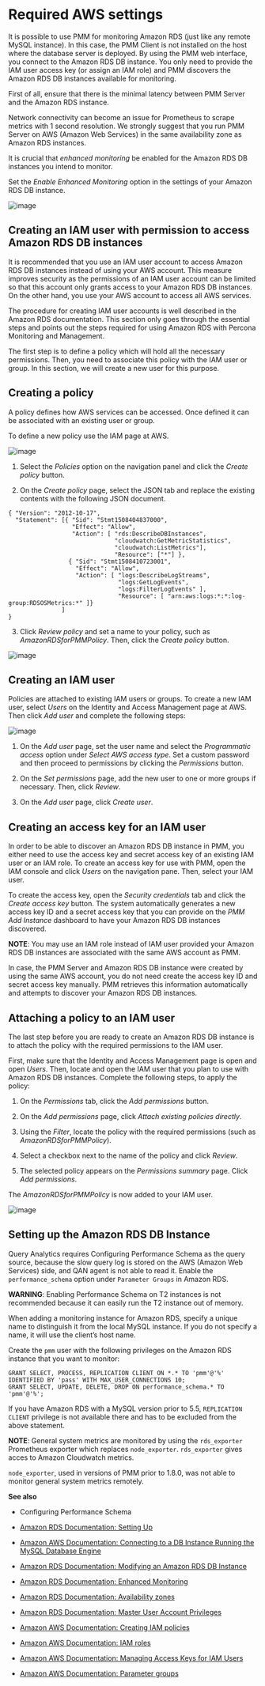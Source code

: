 # Required AWS settings

It is possible to use PMM for monitoring Amazon RDS (just like any remote
MySQL instance). In this case, the PMM Client is not installed on the host
where the database server is deployed. By using the PMM web interface, you
connect to the Amazon RDS DB instance. You only need to provide the IAM user
access key (or assign an IAM role) and PMM discovers the Amazon RDS DB
instances available for monitoring.

First of all, ensure that there is the minimal latency between PMM Server and the
Amazon RDS instance.

Network connectivity can become an issue for Prometheus to scrape
metrics with 1 second resolution.  We strongly suggest that you run
PMM Server on AWS (Amazon Web Services) in the same availability zone as
Amazon RDS instances.

It is crucial that *enhanced monitoring* be enabled for the Amazon RDS DB
instances you intend to monitor.

Set the *Enable Enhanced Monitoring* option in the settings of your Amazon RDS DB instance.



![image](/_images/amazon-rds.modify-db-instance.2.png)

## Creating an IAM user with permission to access Amazon RDS DB instances

It is recommended that you use an IAM user account to access Amazon RDS
DB instances instead of using your AWS account. This measure improves security
as the permissions of an IAM user account can be limited so that this account
only grants access to your Amazon RDS DB instances. On the other
hand, you use your AWS account to access all AWS services.

The procedure for creating IAM user accounts is well described in the
Amazon RDS documentation. This section only goes through the essential steps
and points out the steps required for using Amazon RDS with Percona Monitoring and Management.

The first step is to define a policy which will hold all the necessary
permissions. Then, you need to associate this policy with the IAM user or
group. In this section, we will create a new user for this purpose.

## Creating a policy

A policy defines how AWS services can be accessed. Once defined it can be
associated with an existing user or group.

To define a new policy use the IAM page at AWS.



![image](/_images/aws.iam.png)


1. Select the *Policies* option on the navigation panel and click the
*Create policy* button.


2. On the *Create policy* page, select the JSON tab and replace the
existing contents with the following JSON document.

```
{ "Version": "2012-10-17",
  "Statement": [{ "Sid": "Stmt1508404837000",
                  "Effect": "Allow",
                  "Action": [ "rds:DescribeDBInstances",
                              "cloudwatch:GetMetricStatistics",
                              "cloudwatch:ListMetrics"],
                              "Resource": ["*"] },
                 { "Sid": "Stmt1508410723001",
                   "Effect": "Allow",
                   "Action": [ "logs:DescribeLogStreams",
                               "logs:GetLogEvents",
                               "logs:FilterLogEvents" ],
                               "Resource": [ "arn:aws:logs:*:*:log-group:RDSOSMetrics:*" ]}
               ]
}
```


3. Click *Review policy* and set a name to your policy, such as
*AmazonRDSforPMMPolicy*. Then, click the *Create policy* button.



![image](/_images/aws.iam.create-policy.png)

## Creating an IAM user

Policies are attached to existing IAM users or groups. To create a new IAM
user, select *Users* on the Identity and Access Management page at AWS. Then click
*Add user* and complete the following steps:



![image](/_images/aws.iam-users.1.png)


1. On the *Add user* page, set the user name and select the
*Programmatic access* option under
*Select AWS access type*. Set a custom password and then proceed to
permissions by clicking the *Permissions* button.


2. On the *Set permissions* page, add the new user to one or more groups if
necessary. Then, click *Review*.


3. On the *Add user* page, click *Create user*.

## Creating an access key for an IAM user

In order to be able to discover an Amazon RDS DB instance in PMM, you either
need to use the access key and secret access key of an existing IAM user or an
IAM role. To create an access key for use with PMM, open the IAM console
and click *Users* on the navigation pane. Then, select your IAM user.

To create the access key, open the *Security credentials* tab and click the
*Create access key* button. The system automatically generates a new access
key ID and a secret access key that you can provide on the *PMM Add Instance*
dashboard to have your Amazon RDS DB instances discovered.

**NOTE**: You may use an IAM role instead of IAM user provided your Amazon RDS DB
instances are associated with the same AWS account as PMM.

In case, the PMM Server and Amazon RDS DB instance were created by using the
same AWS account, you do not need create the access key ID and secret access
key manually. PMM retrieves this information automatically and attempts to
discover your Amazon RDS DB instances.

## Attaching a policy to an IAM user

The last step before you are ready to create an Amazon RDS DB instance is to
attach the policy with the required permissions to the IAM user.

First, make sure that the Identity and Access Management page is open and open
*Users*. Then, locate and open the IAM user that you plan to use with
Amazon RDS DB instances. Complete the following steps, to apply the policy:


1. On the *Permissions* tab, click the *Add permissions* button.


2. On the *Add permissions* page, click *Attach existing policies directly*.


3. Using the *Filter*, locate the policy with the required permissions (such as *AmazonRDSforPMMPolicy*).


4. Select a checkbox next to the name of the policy and click *Review*.


5. The selected policy appears on the *Permissions summary* page. Click *Add permissions*.

The *AmazonRDSforPMMPolicy* is now added to your IAM user.



![image](/_images/aws.iam.add-permissions.png)

## Setting up the Amazon RDS DB Instance

Query Analytics requires Configuring Performance Schema as the query source, because the slow
query log is stored on the AWS (Amazon Web Services) side, and QAN agent is not able to
read it.  Enable the `performance_schema` option under `Parameter Groups`
in Amazon RDS.

**WARNING**: Enabling Performance Schema on T2 instances is not recommended
because it can easily run the T2 instance out of memory.

When adding a monitoring instance for Amazon RDS, specify a unique name to
distinguish it from the local MySQL instance.  If you do not specify a name,
it will use the client’s host name.

Create the `pmm` user with the following privileges on the Amazon RDS
instance that you want to monitor:

```
GRANT SELECT, PROCESS, REPLICATION CLIENT ON *.* TO 'pmm'@'%' IDENTIFIED BY 'pass' WITH MAX_USER_CONNECTIONS 10;
GRANT SELECT, UPDATE, DELETE, DROP ON performance_schema.* TO 'pmm'@'%';
```

If you have Amazon RDS with a MySQL version prior to 5.5, `REPLICATION
CLIENT` privilege is not available there and has to be excluded from the above
statement.

**NOTE**: General system metrics are monitored by using the `rds_exporter` Prometheus
exporter which replaces `node_exporter`. `rds_exporter` gives acces to
Amazon Cloudwatch metrics.

`node_exporter`, used in versions of PMM prior to 1.8.0, was not able to
monitor general system metrics remotely.

**See also**


* Configuring Performance Schema


* [Amazon RDS Documentation: Setting Up](https://docs.aws.amazon.com/AmazonRDS/latest/UserGuide/CHAP_SettingUp.html)


* [Amazon AWS Documentation: Connecting to a DB Instance Running the MySQL Database Engine](https://docs.aws.amazon.com/AmazonRDS/latest/UserGuide/USER_ConnectToInstance.html)


* [Amazon RDS Documentation: Modifying an Amazon RDS DB Instance](https://docs.aws.amazon.com/AmazonRDS/latest/UserGuide/Overview.DBInstance.Modifying.html)


* [Amazon RDS Documentation: Enhanced Monitoring](https://docs.aws.amazon.com/AmazonRDS/latest/UserGuide/USER_Monitoring.OS.html)


* [Amazon RDS Documentation: Availability zones](https://docs.aws.amazon.com/AWSEC2/latest/UserGuide/using-regions-availability-zones.html)


* [Amazon RDS Documentation: Master User Account Privileges](https://docs.aws.amazon.com/AmazonRDS/latest/UserGuide/UsingWithRDS.MasterAccounts.html)


* [Amazon AWS Documentation: Creating IAM policies](https://docs.aws.amazon.com/IAM/latest/UserGuide/access_policies_create.html)


* [Amazon AWS Documentation: IAM roles](https://docs.aws.amazon.com/IAM/latest/UserGuide/id_roles.html)


* [Amazon AWS Documentation: Managing Access Keys for IAM Users](https://docs.aws.amazon.com/IAM/latest/UserGuide/id_credentials_access-keys.html)


* [Amazon AWS Documentation: Parameter groups](https://docs.aws.amazon.com/AmazonRDS/latest/UserGuide/USER_WorkingWithParamGroups.html)
